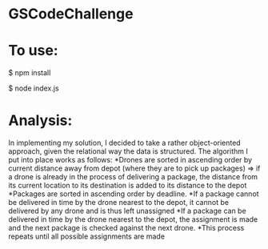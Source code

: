 # GSCodeChallenge

# To use:

$ npm install

$ node index.js

# Analysis:

In implementing my solution, I decided to take a rather object-oriented approach, given the relational way the data is structured.
The algorithm I put into place works as follows:
  *Drones are sorted in ascending order by current distance away from depot (where they are to pick up packages)
    => if a drone is already in the process of delivering a package, the distance from its current location to its destination is added to its distance to the depot
  *Packages are sorted in ascending order by deadline.
  *If a package cannot be delivered in time by the drone nearest to the depot, it cannot be delivered by any drone and is thus left unassigned
  *If a package can be delivered in time by the drone nearest to the depot, the assignment is made and the next package is checked against the next drone.
  *This process repeats until all possible assignments are made
